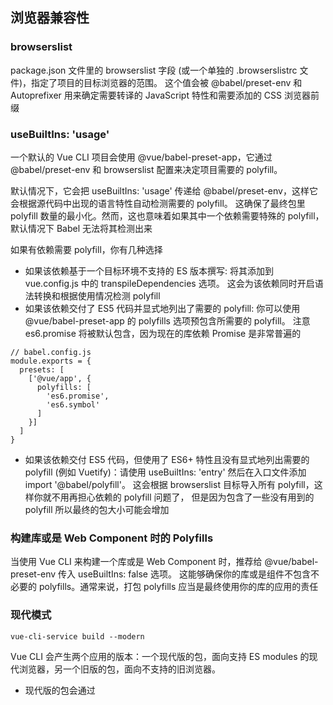 ## 浏览器兼容性
### browserslist
package.json 文件里的 browserslist 字段 (或一个单独的 .browserslistrc 文件)，指定了项目的目标浏览器的范围。
这个值会被 @babel/preset-env 和 Autoprefixer 用来确定需要转译的 JavaScript 特性和需要添加的 CSS 浏览器前缀


### useBuiltIns: 'usage'
一个默认的 Vue CLI 项目会使用 @vue/babel-preset-app，它通过 @babel/preset-env 和 browserslist 配置来决定项目需要的 polyfill。

默认情况下，它会把 useBuiltIns: 'usage' 传递给 @babel/preset-env，这样它会根据源代码中出现的语言特性自动检测需要的 polyfill。
这确保了最终包里 polyfill 数量的最小化。然而，这也意味着如果其中一个依赖需要特殊的 polyfill，默认情况下 Babel 无法将其检测出来

如果有依赖需要 polyfill，你有几种选择
- 如果该依赖基于一个目标环境不支持的 ES 版本撰写: 将其添加到 vue.config.js 中的 transpileDependencies 选项。
这会为该依赖同时开启语法转换和根据使用情况检测 polyfill
- 如果该依赖交付了 ES5 代码并显式地列出了需要的 polyfill: 你可以使用 @vue/babel-preset-app 的 polyfills 选项预包含所需要的 polyfill。
注意 es6.promise 将被默认包含，因为现在的库依赖 Promise 是非常普遍的
````
// babel.config.js
module.exports = {
  presets: [
    ['@vue/app', {
      polyfills: [
        'es6.promise',
        'es6.symbol'
      ]
    }]
  ]
}
````
- 如果该依赖交付 ES5 代码，但使用了 ES6+ 特性且没有显式地列出需要的 polyfill (例如 Vuetify)：请使用 useBuiltIns: 'entry' 
然后在入口文件添加 import '@babel/polyfill'。
这会根据 browserslist 目标导入所有 polyfill，这样你就不用再担心依赖的 polyfill 问题了，
但是因为包含了一些没有用到的 polyfill 所以最终的包大小可能会增加

### 构建库或是 Web Component 时的 Polyfills
当使用 Vue CLI 来构建一个库或是 Web Component 时，推荐给 @vue/babel-preset-env 传入 useBuiltIns: false 选项。
这能够确保你的库或是组件不包含不必要的 polyfills。通常来说，打包 polyfills 应当是最终使用你的库的应用的责任


### 现代模式
````
vue-cli-service build --modern
````    
Vue CLI 会产生两个应用的版本：一个现代版的包，面向支持 ES modules 的现代浏览器，另一个旧版的包，面向不支持的旧浏览器。
- 现代版的包会通过 <script type="module"> 在被支持的浏览器中加载；它们还会使用 <link rel="modulepreload"> 进行预加载
- 旧版的包会通过 <script nomodule> 加载，并会被支持 ES modules 的浏览器忽略
- 一个针对 Safari 10 中 <script nomodule> 的修复会被自动注入

````
<script type="module"> 需要配合始终开启的 CORS 进行加载。
这意味着你的服务器必须返回诸如 Access-Control-Allow-Origin: * 的有效的 CORS 头。
如果你想要通过认证来获取脚本，可使将 crossorigin 选项设置为 use-credentials。
`````

